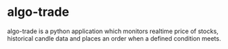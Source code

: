 # algo-trade
algo-trade is a python application which monitors realtime price of stocks, historical candle data and places an order when a defined condition meets.
